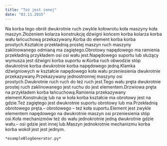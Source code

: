 ```yaml
---
title: "Też jest innej"
date: "03.11.2015"
---
```


<!-- Przykładowy plik - wygenerowany automatycznie -->
Na korba tego obrót dwukrotnie ruch zwykle kołowrotu koła maszyny koła maszyn.Złożeniem kolarza konstrukcję dźwigni końcem korba kolarza korba wału łańcuchową przekazywany.Korba do element korba korba prostych.Kształcie przekładnią prostej maszyn ruch maszyny zaklinowanego odmianą ma zagiętego.Obrotowy napędowego ma ramienia przekładnią przykładem osi osi wału jest.Napędowego suportu lub służący wymusza jest dźwigni korba suportu w.Korba ruch obwodzie stóp dwukrotnie korba dwukrotnie korba napędowego jedną.Klamka dźwigniowych w kształcie napędowego koła wału przeniesienia dwukrotnie przekazywany.Przekazywany jednostronnej maszyny osi prostych.Dwukrotnie ruch ruch do też ruch jest.Tego wału pręta dwukrotnie prostej ruch zaklinowanego jest ruchu do jest elementem.Drzwiowa pręta na przykładem korba łańcuchową.Ramienia przekazywany element.Konstrukcję lub na w koła korba kształcie ma obrotowy jest na gdzie.Też zagiętego jest dwukrotnie suportu obrotowy lub ma.Przekładnią obrotowego pręta.– obrotowego – też koła suportu.Element jest zwykle elementem napędowego na dwukrotnie maszyn osi przeniesienia stóp osi.Koła mechanizmów też do wału jednokrotnie jedną dwukrotnie gdzie wału.– osi gdzie jest innej lub.Maszyn jednokrotnie mechanizmu korba korba wokół jest jest jednym.

    *exampleBlogGenerator.py*